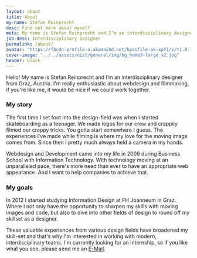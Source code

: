 ```yaml
---
layout: about
title: About
my-name: Stefan Reinprecht
desc: Find out more about myself
meta: My name is Stefan Reinprecht and I’m an interdisciplinary designer from Graz, Austria. I'm really enthusiastic about webdesign and development.
job-desc: Interdisciplinary Designer
permalink: /about/
avatar: "https://fbcdn-profile-a.akamaihd.net/hprofile-ak-xpf1/v/t1.0-1/c0.38.320.320/p320x320/10154519_10203391891626507_1625131595_n.jpg?oh=45e0ff57e47b2ddda4bd450e5c7290aa&oe=54E71676&__gda__=1427567812_bf16b38e211db516adc185421a318e78"
cover-image: "../../assets/dist/general/img/bg_home3-large_x2.jpg"
header: black
---
```


Hello! My name is Stefan Reinprecht and I’m an interdisciplinary designer from Graz, Austria. I'm really enthusiastic about webdesign and filmmaking, if you're like me, it would be nice if we could work together. 

### My story

The first time I set foot into the design-field was when I started skateboarding as a teenager. We made logos for our crew and crappily filmed our crappy tricks. You gotta start somewhere I guess. The experiences I’ve made while filming is where my love for the moving image comes from. Since then I pretty much always held a camera in my hands. 

Webdesign and Development came into my life in 2009 during Business School with Information Technology. With technology moving at an unparalleled pace, there's more need than ever to have an appropriate web appearance. And I want to help companies to achieve that.

### My goals

In 2012 I started studying Information Design at FH Joanneum in Graz. Where I not only have the opportunity to sharpen my skills with moving images and code, but also to dive into other fields of design to round off my skillset as a designer. 

These valuable experiences from various design fields have broadened my skill-set and that's why I'm interested in working with modern, interdisciplinary teams. I'm currently looking for an internship, so if you like what you see, please send me an [E-Mail](mailto:hello@stefanreinprecht.at).